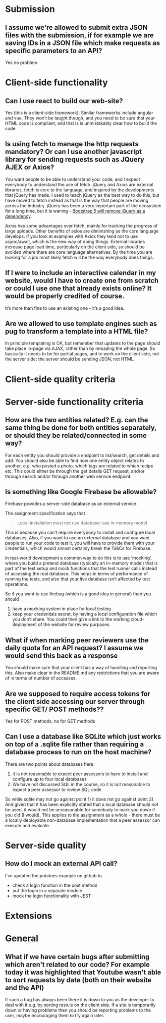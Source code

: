 # Submission

## I assume we're allowed to submit extra JSON files with the submission, if for example we are saving IDs in a JSON file which make requests as specific parameters to an API?

Yes no problem

# Client-side functionality

## Can I use react to build our web-site?

Yes (this is a client-side framework). Similar frameworks include
angular and vue. They won't be taught though, and you need to be
sure that your HTML code is compliant, and that is is unmistakably
clear how to build the code.

## Is using fetch to manage the http requests mandatory? Or can I use another javascript library for sending requests such as JQuery AJEX or Axios?

You want people to be able to understand your code, and I expect
everybody to understand the use of fetch. jQuery and Axios are
external libraries, fetch is core to the language, and inspired by the
developments that jQuery has made. I used to teach jQuery as the best
way to do this, but have moved to fetch instead as that is the way
that people are moving across the industry. jQuery has been a very
important part of the ecosystem for a long time, but it is waning -
[Bootstrap 5 will remove jQuery as a
dependency](https://news.ycombinator.com/item?id=19147466).

Axios has some advantages over fetch, mainly for tracking the progress
of large uploads. Other benefits of axios are diminishing as the core
language develops. If you look at examples with Axios they tend not to
use async/await, which is the new way of doing things. External
libraries increase page load time, particularly on the client side, so
should be avoided where there are core language alternatives. By the time you are looking for a job most likely fetch will be the way everybody does things.

## If I were to include an interactive calendar in my website, would I have to create one from scratch or could I use one that already exists online? It would be properly credited of course.

It’s more than fine to use an existing one - it’s a good idea.

## Are we allowed to use template engines such as pug to transform a template into a HTML file?

In principle templating is OK, but remember that updates to the page should take place in-page via AJAX, rather than by reloading the whole page. So basically it needs to be for partial pages, and to work on the client side, not the server side: the server should be sending JSON, not HTML.

# Client-side quality criteria

# Server-side functionality criteria

## How are the two entities related? E.g. can the same thing be done for both entities separately, or should they be related/connected in some way?

For each entity you should provide a endpoint to list/search, get
details and add. You should also be able to find how one entity object
relates to another, e.g. who posted a photo, which tags are related
to which recipe etc. This could either be through the get details GET
request, and/or through search and/or through another web service
endpoint.

## Is something like Google Firebase be allowable?

Firebase provides a server-side database as an external service.

The assignment specification says that 

> Local installation must not use database: use in-memory model

This is because you can’t require everybody to install and configure
local databases. Also, if you want to use an external database and you
want people to run your code to test it, you will have to provide them
with your credentials, which would almost certainly break the Ts&Cs
for Firebase.

In real-world development a common way to do this is to use ‘mocking’,
where you build a pretend database (typically an in-memory model) that
is part of the test setup and mock functions that the test runner
calls instead of accessing the real database. This helps in terms of
performance of running the tests, and also that your live database
isn’t affected by test operations. 

So if you want to use firebug (which is a good idea in general) then you should

1. have a mocking system in place for local testing
2. keep your credentials secret, by having a local configuration file which you don’t share. You could then give a link to the working cloud-deployment of the website for review purposes.

## What if when marking peer reviewers use the daily quota for an API request? I assume we would send this back as a response

You should make sure that your client has a way of handling and reporting this. Also make clear in the README.md any restrictions that you are aware of in terms of number of accesses.

## Are we supposed to require access tokens for the client side accessing our server through specific GET/ POST methods??

Yes for POST methods, no for GET methods

## Can I use a database like  SQLite which just works on top of a .sqlite file rather than requiring a database process to run on the host machine?

There are two points about databases here:

1. It is not reasonable to expect peer assessors to have to install and configure up to four local databases
2. We have not discussed SQL in the course, so it is not reasonable to expect a peer assessor to review SQL code

So while sqlite may not go against point 1) it does not go against point 2). And given that it has been explicitly stated that a local database should not be used, it would not be unreasonable for somebody to mark you down if you did (I would). This applies to the assignment as a whole - there must be a locally deployable non-database implementation that a peer assessor can execute and evaluate.

# Server-side quality

## How do I mock an external API call?

I've updated the potatoes example on github to

* check a login function in the post method
* put the login in a separate module
* mock the login functionality with JEST

# Extensions

# General

## What if we have certain bugs after submitting which aren't related to our code? For example today it was highlighted that Youtube wasn't able to sort requests by date (both on their website and the API)

If such a bug has always been there it is down to you as the developer to deal with it e.g. by sorting restuls on the client side. If a site is temporarily down or having problems then you should be reporting problems to the user, maybe encouraging them to try again later.


